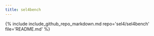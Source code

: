 ```yaml
---
title: sel4bench
---
```


{% include include_github_repo_markdown.md repo='sel4/sel4bench' file='README.md' %}
